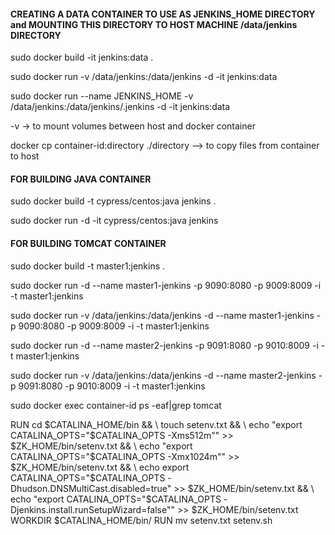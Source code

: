 #### CREATING A DATA CONTAINER TO USE AS JENKINS_HOME DIRECTORY and MOUNTING THIS DIRECTORY TO HOST MACHINE /data/jenkins DIRECTORY ####
 sudo docker build -it jenkins:data .
 
 sudo docker run -v /data/jenkins:/data/jenkins -d -it jenkins:data

sudo docker run --name JENKINS_HOME -v /data/jenkins:/data/jenkins/.jenkins -d -it jenkins:data

-v  -> to mount volumes between host and docker container

docker cp container-id:directory ./directory  --> to copy files from container to host



#### FOR BUILDING JAVA CONTAINER ####

sudo docker build -t cypress/centos:java jenkins .

sudo docker run -d -it cypress/centos:java jenkins


#### FOR BUILDING TOMCAT CONTAINER ####

sudo docker build -t master1:jenkins .

sudo docker run -d --name master1-jenkins -p 9090:8080 -p 9009:8009 -i -t master1:jenkins

sudo docker run -v /data/jenkins:/data/jenkins -d --name master1-jenkins -p 9090:8080 -p 9009:8009 -i -t master1:jenkins

sudo docker run -d --name master2-jenkins -p 9091:8080 -p 9010:8009 -i -t master1:jenkins

sudo docker run -v /data/jenkins:/data/jenkins -d --name master2-jenkins -p 9091:8080 -p 9010:8009 -i -t master1:jenkins

sudo docker exec container-id ps -eaf|grep tomcat


RUN cd $CATALINA_HOME/bin && \
touch setenv.txt && \
    echo "export CATALINA_OPTS="$CATALINA_OPTS -Xms512m"" >> $ZK_HOME/bin/setenv.txt && \
    echo "export CATALINA_OPTS="$CATALINA_OPTS -Xmx1024m"" >> $ZK_HOME/bin/setenv.txt && \
    echo export CATALINA_OPTS="$CATALINA_OPTS -Dhudson.DNSMultiCast.disabled=true" >> $ZK_HOME/bin/setenv.txt && \
    echo "export CATALINA_OPTS="$CATALINA_OPTS -Djenkins.install.runSetupWizard=false"" >> $ZK_HOME/bin/setenv.txt
WORKDIR $CATALINA_HOME/bin/
RUN mv setenv.txt setenv.sh


